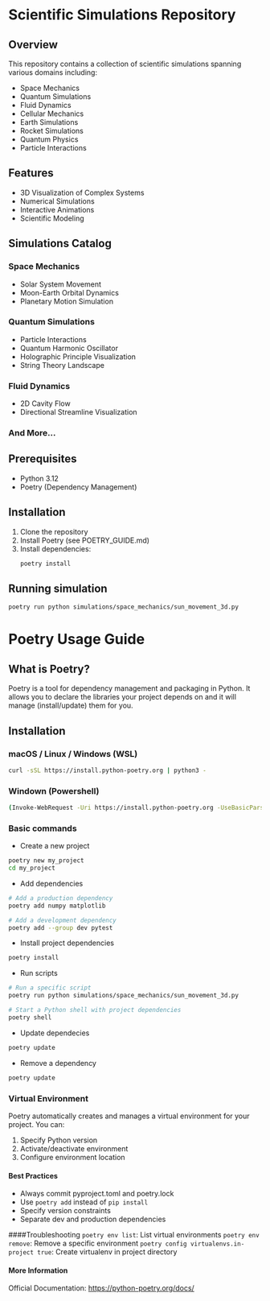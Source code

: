 # Scientific Simulations Repository

## Overview

This repository contains a collection of scientific simulations spanning various domains including:

- Space Mechanics
- Quantum Simulations
- Fluid Dynamics
- Cellular Mechanics
- Earth Simulations
- Rocket Simulations
- Quantum Physics
- Particle Interactions

## Features

- 3D Visualization of Complex Systems
- Numerical Simulations
- Interactive Animations
- Scientific Modeling

## Simulations Catalog

### Space Mechanics
- Solar System Movement
- Moon-Earth Orbital Dynamics
- Planetary Motion Simulation

### Quantum Simulations
- Particle Interactions
- Quantum Harmonic Oscillator
- Holographic Principle Visualization
- String Theory Landscape

### Fluid Dynamics
- 2D Cavity Flow
- Directional Streamline Visualization

### And More...

## Prerequisites

- Python 3.12
- Poetry (Dependency Management)

## Installation

1. Clone the repository
2. Install Poetry (see POETRY_GUIDE.md)
3. Install dependencies:
   ```bash
   poetry install
   ```

## Running simulation

```bash
poetry run python simulations/space_mechanics/sun_movement_3d.py
```



# Poetry Usage Guide

## What is Poetry?

Poetry is a tool for dependency management and packaging in Python. It allows you to declare the libraries your project depends on and it will manage (install/update) them for you.

## Installation

### macOS / Linux / Windows (WSL)
```bash
curl -sSL https://install.python-poetry.org | python3 -
```

### Windown (Powershell)

```bash
(Invoke-WebRequest -Uri https://install.python-poetry.org -UseBasicParsing).Content | py -
```

### Basic commands

* Create a new project

```bash
poetry new my_project
cd my_project
```

 * Add dependencies
```bash
# Add a production dependency
poetry add numpy matplotlib

# Add a development dependency
poetry add --group dev pytest
```

* Install project dependencies
```bash
poetry install
```

* Run scripts
```bash
# Run a specific script
poetry run python simulations/space_mechanics/sun_movement_3d.py

# Start a Python shell with project dependencies
poetry shell
```

* Update dependecies
```bash
poetry update
```

* Remove a dependency
```bash
poetry update
```

### Virtual Environment
Poetry automatically creates and manages a virtual environment for your project. You can:

1. Specify Python version
2. Activate/deactivate environment
3. Configure environment location

#### Best Practices
* Always commit pyproject.toml and poetry.lock
* Use `poetry add` instead of `pip install`
* Specify version constraints
* Separate dev and production dependencies
  
####Troubleshooting
`poetry env list`: List virtual environments
`poetry env remove`: Remove a specific environment
`poetry config virtualenvs.in-project true`: Create virtualenv in project directory

#### More Information
Official Documentation: <https://python-poetry.org/docs/>

